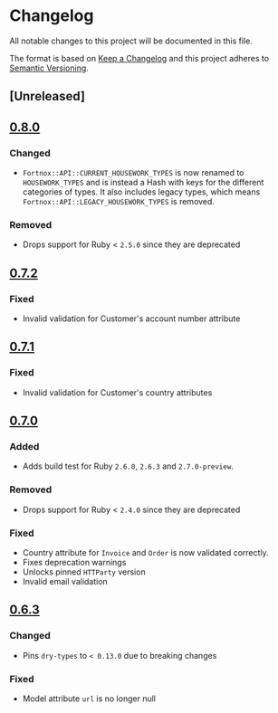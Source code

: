 # Changelog
All notable changes to this project will be documented in this file.

The format is based on [Keep a Changelog](http://keepachangelog.com/en/1.0.0/)
and this project adheres to [Semantic Versioning](http://semver.org/spec/v2.0.0.html).

## [Unreleased]

## [0.8.0]
### Changed
- `Fortnox::API::CURRENT_HOUSEWORK_TYPES` is now renamed to `HOUSEWORK_TYPES`
  and is instead a Hash with keys for the different categories of types.
  It also includes legacy types, which means `Fortnox::API::LEGACY_HOUSEWORK_TYPES` is removed.

### Removed
- Drops support for Ruby < `2.5.0` since they are deprecated

## [0.7.2]
### Fixed
- Invalid validation for Customer's account number attribute

## [0.7.1]
### Fixed
- Invalid validation for Customer's country attributes

## [0.7.0]
### Added
- Adds build test for Ruby `2.6.0`, `2.6.3` and `2.7.0-preview`.

### Removed
- Drops support for Ruby < `2.4.0` since they are deprecated

### Fixed
- Country attribute for `Invoice` and `Order` is now validated correctly.
- Fixes deprecation warnings
- Unlocks pinned `HTTParty` version
- Invalid email validation

## [0.6.3]
### Changed
- Pins `dry-types` to `< 0.13.0` due to breaking changes

### Fixed
- Model attribute `url` is no longer null

[0.8.0]: https://github.com/accodeing/fortnox-api/compare/v0.7.2...v0.8.0
[0.7.2]: https://github.com/accodeing/fortnox-api/compare/v0.7.1...v0.7.2
[0.7.1]: https://github.com/accodeing/fortnox-api/compare/v0.7.0...v0.7.1
[0.7.0]: https://github.com/accodeing/fortnox-api/compare/v0.6.3...v0.7.0
[0.6.3]: https://github.com/accodeing/fortnox-api/compare/v0.6.2...v0.6.3
